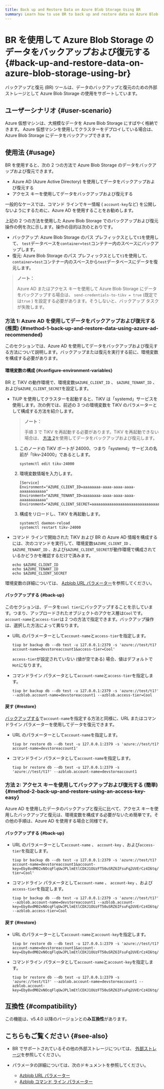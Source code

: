 ```yaml
---
title: Back up and Restore Data on Azure Blob Storage Using BR
summary: Learn how to use BR to back up and restore data on Azure Blob Storage.
---
```


# BR を使用して Azure Blob Storage のデータをバックアップおよび復元する {#back-up-and-restore-data-on-azure-blob-storage-using-br}

バックアップと復元 (BR) ツールは、データのバックアップと復元のための外部ストレージとして Azure Blob Storage の使用をサポートしています。

## ユーザーシナリオ {#user-scenario}

Azure 仮想マシンは、大規模なデータを Azure Blob Storage にすばやく格納できます。 Azure 仮想マシンを使用してクラスターをデプロイしている場合は、Azure Blob Storage にデータをバックアップできます。

## 使用法 {#usage}

BR を使用すると、次の 2 つの方法で Azure Blob Storage のデータをバックアップおよび復元できます。

-   Azure AD (Azure Active Directory) を使用してデータをバックアップおよび復元する
-   アクセス キーを使用してデータをバックアップおよび復元する

一般的なケースでは、コマンド ラインでキー情報 ( `account-key`など) を公開しないようにするために、Azure AD を使用することをお勧めします。

上記の 2 つの方法を使用した Azure Blob Storage でのバックアップおよび復元操作の例を次に示します。操作の目的は次のとおりです。

-   バックアップ: Azure Blob Storage のパス プレフィックスとして`t1`を使用して、 `test`データベースを`container=test`コンテナー内のスペースにバックアップします。
-   復元: Azure Blob Storage のパス プレフィックスとして`t1`を使用して、 `container=test`コンテナー内のスペースから`test`データベースにデータを復元します。

> **ノート：**
>
> Azure AD またはアクセス キーを使用して Azure Blob Storage にデータをバックアップする場合は、 `send-credentials-to-tikv = true` (既定では`true` ) を設定する必要があります。そうしないと、バックアップ タスクが失敗します。

### 方法 1: Azure AD を使用してデータをバックアップおよび復元する (推奨) {#method-1-back-up-and-restore-data-using-azure-ad-recommended}

このセクションでは、Azure AD を使用してデータをバックアップおよび復元する方法について説明します。バックアップまたは復元を実行する前に、環境変数を構成する必要があります。

#### 環境変数の構成 {#configure-environment-variables}

BR と TiKV の動作環境で、環境変数`$AZURE_CLIENT_ID` 、 `$AZURE_TENANT_ID` 、および`$AZURE_CLIENT_SECRET`を設定します。

-   TiUP を使用してクラスターを起動すると、TiKV は「systemd」サービスを使用します。次の例では、前述の 3 つの環境変数を TiKV のパラメーターとして構成する方法を紹介します。

    > **ノート：**
    >
    > 手順 3 で TiKV を再起動する必要があります。TiKV を再起動できない場合は、 [方法 2](#method-2-back-up-and-restore-using-an-access-key-easy)を使用してデータをバックアップおよび復元します。

    1.  このノードの TiKV ポートが 24000、つまり「systemd」サービスの名前が「tikv-24000」であるとします。

        ```
        systemctl edit tikv-24000
        ```

    2.  環境変数情報を入力します。

        ```
        [Service]
        Environment="AZURE_CLIENT_ID=aaaaaaaa-aaaa-aaaa-aaaa-aaaaaaaaaaaa"
        Environment="AZURE_TENANT_ID=aaaaaaaa-aaaa-aaaa-aaaa-aaaaaaaaaaaa"
        Environment="AZURE_CLIENT_SECRET=aaaaaaaaaaaaaaaaaaaaaaaaaaaaaaaaaaaaa"
        ```

    3.  構成をリロードし、TiKV を再起動します。

        ```
        systemctl daemon-reload
        systemctl restart tikv-24000
        ```

-   コマンド ラインで開始された TiKV および BR の Azure AD 情報を構成するには、次のコマンドを実行して、環境変数`$AZURE_CLIENT_ID` 、 `$AZURE_TENANT_ID` 、および`$AZURE_CLIENT_SECRET`が動作環境で構成されているかどうかを確認するだけで済みます。

    ```
    echo $AZURE_CLIENT_ID
    echo $AZURE_TENANT_ID
    echo $AZURE_CLIENT_SECRET
    ```

環境変数の詳細については、 [Azblob URL パラメーター](/br/backup-and-restore-storages.md#azblob-url-parameters)を参照してください。

#### バックアップする {#back-up}

このセクションは、データを`cool tier`にバックアップすることを示しています。つまり、アップロードされたオブジェクトのアクセス層は`Cool`です。 `account-name`と`access-tier`は 2 つの方法で指定できます。バックアップ操作は、選択した方法によって異なります。

-   URL のパラメーターとして`account-name`と`access-tier`を指定します。

    ```
    tiup br backup db --db test -u 127.0.0.1:2379 -s 'azure://test/t1?account-name=devstoreaccount1&access-tier=Cool'
    ```

    `access-tier`が設定されていない (値が空である) 場合、値はデフォルトで`Hot`になります。

-   コマンドライン パラメータとして`account-name`と`access-tier`を指定します。

    ```
    tiup br backup db --db test -u 127.0.0.1:2379 -s 'azure://test/t1?' --azblob.account-name=devstoreaccount1 --azblob.access-tier=Cool
    ```

#### 戻す {#restore}

[バックアップする](#back-up)で`account-name`を指定する方法と同様に、URL またはコマンドライン パラメーターを使用してデータを復元できます。

-   URL のパラメーターとして`account-name`を指定します。

    ```
    tiup br restore db --db test -u 127.0.0.1:2379 -s 'azure://test/t1?account-name=devstoreaccount1'
    ```

-   コマンドライン パラメータとして`account-name`を指定します。

    ```
    tiup br restore db --db test -u 127.0.0.1:2379 -s 'azure://test/t1?' --azblob.account-name=devstoreaccount1
    ```

### 方法 2: アクセス キーを使用してバックアップおよび復元する (簡単) {#method-2-back-up-and-restore-using-an-access-key-easy}

Azure AD を使用したデータのバックアップと復元に比べて、アクセス キーを使用したバックアップと復元は、環境変数を構成する必要がないため簡単です。その他の手順は、Azure AD を使用する場合と同様です。

#### バックアップする {#back-up}

-   URL のパラメーターとして`account-name` 、 `account-key` 、および`access-tier`を指定します。

    ```
    tiup br backup db --db test -u 127.0.0.1:2379 -s 'azure://test/t1?account-name=devstoreaccount1&account-key=Eby8vdM02xNOcqFlqUwJPLlmEtlCDXJ1OUzFT50uSRZ6IFsuFq2UVErCz4I6tq/K1SZFPTOtr/KBHBeksoGMGw==&access-tier=Cool'
    ```

-   コマンドライン パラメータとして`account-name` 、 `account-key` 、および`access-tier`を指定します。

    ```
    tiup br backup db --db test -u 127.0.0.1:2379 -s 'azure://test/t1?' --azblob.account-name=devstoreaccount1 --azblob.account-key=Eby8vdM02xNOcqFlqUwJPLlmEtlCDXJ1OUzFT50uSRZ6IFsuFq2UVErCz4I6tq/K1SZFPTOtr/KBHBeksoGMGw== --azblob.access-tier=Cool
    ```

#### 戻す {#restore}

-   URL のパラメーターとして`account-name`と`account-key`を指定します。

    ```
    tiup br restore db --db test -u 127.0.0.1:2379 -s 'azure://test/t1?account-name=devstoreaccount1&account-key=Eby8vdM02xNOcqFlqUwJPLlmEtlCDXJ1OUzFT50uSRZ6IFsuFq2UVErCz4I6tq/K1SZFPTOtr/KBHBeksoGMGw=='
    ```

-   コマンドライン パラメータとして`account-name`と`account-key`を指定します。

    ```
    tiup br restore db --db test -u 127.0.0.1:2379 -s 'azure://test/t1?' --azblob.account-name=devstoreaccount1 --azblob.account-key=Eby8vdM02xNOcqFlqUwJPLlmEtlCDXJ1OUzFT50uSRZ6IFsuFq2UVErCz4I6tq/K1SZFPTOtr/KBHBeksoGMGw==
    ```

## 互換性 {#compatibility}

この機能は、v5.4.0 以降のバージョンとの**み互換性**があります。

## こちらもご覧ください {#see-also}

-   BR でサポートされているその他の外部ストレージについては、 [外部ストレージ](/br/backup-and-restore-storages.md)を参照してください。
-   パラメータの詳細については、次のドキュメントを参照してください。

    -   [Azblob URL パラメーター](/br/backup-and-restore-storages.md#azblob-url-parameters)
    -   [Azblob コマンド ライン パラメーター](/br/backup-and-restore-storages.md#azblob-command-line-parameters)
